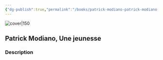 ```yaml
---
{"dg-publish":true,"permalink":"/books/patrick-modiano-patrick-modiano-une-jeunesse/","title":"\"Une jeunesse\"","tags":["contemporary","coming-of-age"]}
---
```




![cover|150](https://cdn.thestorygraph.com/q27foemrtkjjnrfkqds66t3374i6)

## Patrick Modiano, Une jeunesse

### Description


```